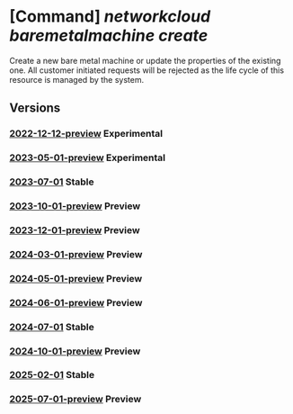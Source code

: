 # [Command] _networkcloud baremetalmachine create_

Create a new bare metal machine or update the properties of the existing one.
All customer initiated requests will be rejected as the life cycle of this resource is managed by the system.

## Versions

### [2022-12-12-preview](/Resources/mgmt-plane/L3N1YnNjcmlwdGlvbnMve30vcmVzb3VyY2Vncm91cHMve30vcHJvdmlkZXJzL21pY3Jvc29mdC5uZXR3b3JrY2xvdWQvYmFyZW1ldGFsbWFjaGluZXMve30=/2022-12-12-preview.xml) **Experimental**

<!-- mgmt-plane /subscriptions/{}/resourcegroups/{}/providers/microsoft.networkcloud/baremetalmachines/{} 2022-12-12-preview -->

### [2023-05-01-preview](/Resources/mgmt-plane/L3N1YnNjcmlwdGlvbnMve30vcmVzb3VyY2Vncm91cHMve30vcHJvdmlkZXJzL21pY3Jvc29mdC5uZXR3b3JrY2xvdWQvYmFyZW1ldGFsbWFjaGluZXMve30=/2023-05-01-preview.xml) **Experimental**

<!-- mgmt-plane /subscriptions/{}/resourcegroups/{}/providers/microsoft.networkcloud/baremetalmachines/{} 2023-05-01-preview -->

### [2023-07-01](/Resources/mgmt-plane/L3N1YnNjcmlwdGlvbnMve30vcmVzb3VyY2Vncm91cHMve30vcHJvdmlkZXJzL21pY3Jvc29mdC5uZXR3b3JrY2xvdWQvYmFyZW1ldGFsbWFjaGluZXMve30=/2023-07-01.xml) **Stable**

<!-- mgmt-plane /subscriptions/{}/resourcegroups/{}/providers/microsoft.networkcloud/baremetalmachines/{} 2023-07-01 -->

### [2023-10-01-preview](/Resources/mgmt-plane/L3N1YnNjcmlwdGlvbnMve30vcmVzb3VyY2Vncm91cHMve30vcHJvdmlkZXJzL21pY3Jvc29mdC5uZXR3b3JrY2xvdWQvYmFyZW1ldGFsbWFjaGluZXMve30=/2023-10-01-preview.xml) **Preview**

<!-- mgmt-plane /subscriptions/{}/resourcegroups/{}/providers/microsoft.networkcloud/baremetalmachines/{} 2023-10-01-preview -->

### [2023-12-01-preview](/Resources/mgmt-plane/L3N1YnNjcmlwdGlvbnMve30vcmVzb3VyY2Vncm91cHMve30vcHJvdmlkZXJzL21pY3Jvc29mdC5uZXR3b3JrY2xvdWQvYmFyZW1ldGFsbWFjaGluZXMve30=/2023-12-01-preview.xml) **Preview**

<!-- mgmt-plane /subscriptions/{}/resourcegroups/{}/providers/microsoft.networkcloud/baremetalmachines/{} 2023-12-01-preview -->

### [2024-03-01-preview](/Resources/mgmt-plane/L3N1YnNjcmlwdGlvbnMve30vcmVzb3VyY2Vncm91cHMve30vcHJvdmlkZXJzL21pY3Jvc29mdC5uZXR3b3JrY2xvdWQvYmFyZW1ldGFsbWFjaGluZXMve30=/2024-03-01-preview.xml) **Preview**

<!-- mgmt-plane /subscriptions/{}/resourcegroups/{}/providers/microsoft.networkcloud/baremetalmachines/{} 2024-03-01-preview -->

### [2024-05-01-preview](/Resources/mgmt-plane/L3N1YnNjcmlwdGlvbnMve30vcmVzb3VyY2Vncm91cHMve30vcHJvdmlkZXJzL21pY3Jvc29mdC5uZXR3b3JrY2xvdWQvYmFyZW1ldGFsbWFjaGluZXMve30=/2024-05-01-preview.xml) **Preview**

<!-- mgmt-plane /subscriptions/{}/resourcegroups/{}/providers/microsoft.networkcloud/baremetalmachines/{} 2024-05-01-preview -->

### [2024-06-01-preview](/Resources/mgmt-plane/L3N1YnNjcmlwdGlvbnMve30vcmVzb3VyY2Vncm91cHMve30vcHJvdmlkZXJzL21pY3Jvc29mdC5uZXR3b3JrY2xvdWQvYmFyZW1ldGFsbWFjaGluZXMve30=/2024-06-01-preview.xml) **Preview**

<!-- mgmt-plane /subscriptions/{}/resourcegroups/{}/providers/microsoft.networkcloud/baremetalmachines/{} 2024-06-01-preview -->

### [2024-07-01](/Resources/mgmt-plane/L3N1YnNjcmlwdGlvbnMve30vcmVzb3VyY2Vncm91cHMve30vcHJvdmlkZXJzL21pY3Jvc29mdC5uZXR3b3JrY2xvdWQvYmFyZW1ldGFsbWFjaGluZXMve30=/2024-07-01.xml) **Stable**

<!-- mgmt-plane /subscriptions/{}/resourcegroups/{}/providers/microsoft.networkcloud/baremetalmachines/{} 2024-07-01 -->

### [2024-10-01-preview](/Resources/mgmt-plane/L3N1YnNjcmlwdGlvbnMve30vcmVzb3VyY2Vncm91cHMve30vcHJvdmlkZXJzL21pY3Jvc29mdC5uZXR3b3JrY2xvdWQvYmFyZW1ldGFsbWFjaGluZXMve30=/2024-10-01-preview.xml) **Preview**

<!-- mgmt-plane /subscriptions/{}/resourcegroups/{}/providers/microsoft.networkcloud/baremetalmachines/{} 2024-10-01-preview -->

### [2025-02-01](/Resources/mgmt-plane/L3N1YnNjcmlwdGlvbnMve30vcmVzb3VyY2Vncm91cHMve30vcHJvdmlkZXJzL21pY3Jvc29mdC5uZXR3b3JrY2xvdWQvYmFyZW1ldGFsbWFjaGluZXMve30=/2025-02-01.xml) **Stable**

<!-- mgmt-plane /subscriptions/{}/resourcegroups/{}/providers/microsoft.networkcloud/baremetalmachines/{} 2025-02-01 -->

### [2025-07-01-preview](/Resources/mgmt-plane/L3N1YnNjcmlwdGlvbnMve30vcmVzb3VyY2Vncm91cHMve30vcHJvdmlkZXJzL21pY3Jvc29mdC5uZXR3b3JrY2xvdWQvYmFyZW1ldGFsbWFjaGluZXMve30=/2025-07-01-preview.xml) **Preview**

<!-- mgmt-plane /subscriptions/{}/resourcegroups/{}/providers/microsoft.networkcloud/baremetalmachines/{} 2025-07-01-preview -->
